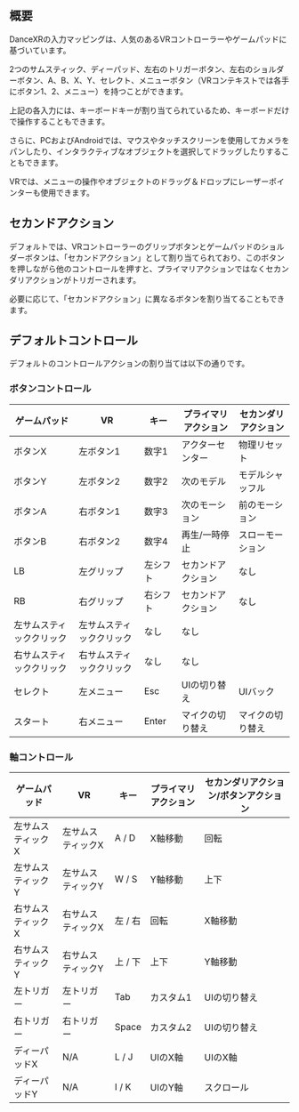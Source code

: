 ## 概要
DanceXRの入力マッピングは、人気のあるVRコントローラーやゲームパッドに基づいています。

2つのサムスティック、ディーパッド、左右のトリガーボタン、左右のショルダーボタン、A、B、X、Y、セレクト、メニューボタン（VRコンテキストでは各手にボタン1、2、メニュー）を持つことができます。

上記の各入力には、キーボードキーが割り当てられているため、キーボードだけで操作することもできます。

さらに、PCおよびAndroidでは、マウスやタッチスクリーンを使用してカメラをパンしたり、インタラクティブなオブジェクトを選択してドラッグしたりすることもできます。

VRでは、メニューの操作やオブジェクトのドラッグ＆ドロップにレーザーポインターも使用できます。

## セカンドアクション
デフォルトでは、VRコントローラーのグリップボタンとゲームパッドのショルダーボタンは、「セカンドアクション」として割り当てられており、このボタンを押しながら他のコントロールを押すと、プライマリアクションではなくセカンダリアクションがトリガーされます。

必要に応じて、「セカンドアクション」に異なるボタンを割り当てることもできます。

## デフォルトコントロール
デフォルトのコントロールアクションの割り当ては以下の通りです。

### ボタンコントロール
ゲームパッド | VR | キー | プライマリアクション | セカンダリアクション | 
--- | --- | --- | --- | ---
ボタンX | 左ボタン1 | 数字1 | アクターセンター | 物理リセット
ボタンY | 左ボタン2 | 数字2 | 次のモデル | モデルシャッフル
ボタンA | 右ボタン1 | 数字3 | 次のモーション | 前のモーション
ボタンB | 右ボタン2 | 数字4 | 再生/一時停止 | スローモーション
LB | 左グリップ | 左シフト | セカンドアクション | なし 
RB | 右グリップ | 右シフト | セカンドアクション | なし
左サムスティッククリック | 左サムスティッククリック | なし | なし
右サムスティッククリック | 右サムスティッククリック | なし | なし
セレクト | 左メニュー | Esc | UIの切り替え | UIバック
スタート | 右メニュー | Enter | マイクの切り替え | マイクの切り替え

### 軸コントロール
ゲームパッド | VR | キー | プライマリアクション | セカンダリアクション/ボタンアクション | 
--- | --- | --- | --- | ---
左サムスティックX | 左サムスティックX | A / D | X軸移動 | 回転
左サムスティックY | 左サムスティックY | W / S | Y軸移動 | 上下
右サムスティックX | 右サムスティックX | 左 / 右 | 回転 | X軸移動
右サムスティックY | 右サムスティックY | 上 / 下 | 上下 | Y軸移動
左トリガー | 左トリガー | Tab | カスタム1 | UIの切り替え
右トリガー | 右トリガー | Space | カスタム2 | UIの切り替え
ディーパッドX | N/A | L / J | UIのX軸 | UIのX軸
ディーパッドY | N/A | I / K | UIのY軸 | スクロール